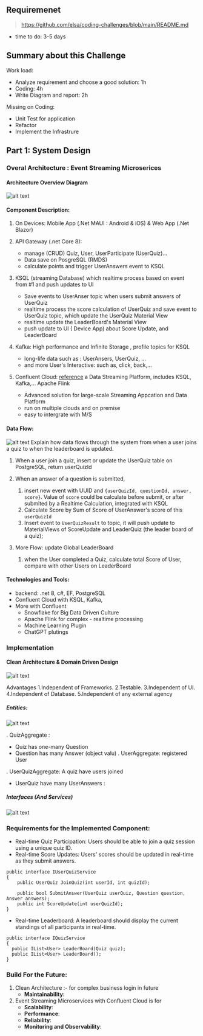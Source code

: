 ## Requiremenet
> https://github.com/elsa/coding-challenges/blob/main/README.md

- time to do: 3-5 days
## Summary about this Challenge

Work load: 
- Analyze requirement and choose a good solution: 1h
- Coding: 4h
- Write Diagram and report: 2h

Missing on Coding: 
- Unit Test for application
- Refactor 
- Implement the Infrastrure 

## Part 1: System Design

### Overal Architecture : Event Streaming Microserices 

#### Architecture Overview Diagram 
![alt text](image-2.png)

#### Component Description:

1. On Devices: Mobile App (.Net MAUI : Android & iOS) & Web App (.Net Blazor)

1. API Gateway (.net Core 8): 
    - manage (CRUD) Quiz, User, UserParticipate (UserQuiz)... 
    - Data save on PosgreSQL (RMDS)
    - calculate points and trigger UserAnswers event to KSQL 

1. KSQL (streaming Database) which realtime process based on event from #1 and push updates to UI  
    - Save events to UserAnser topic when users submit answers of UserQuiz
    - realtime process the score calculation of UserQuiz and save event to UserQuiz topic, which update the UserQuiz Material View
    - realtime update the LeaderBoard's Material View
    - push update to UI ( Device App) about Score Update, and LeaderBoard 

1. Kafka: High performance and Infinite Storage , profile topics for KSQL 
    - long-life data such as : UserAnsers, UserQuiz, ... 
    - and more User's Interactive: such as, click, back,...
  
1. Confluent Cloud: [reference](https://www.confluent.io/streaming-data-pipelines/) a Data Streaming Platform, includes KSQL, Kafka,... Apache Flink
    - Advanced solution for large-scale Streaming Appcation and Data Platform
    - run on multiple clouds and on premise
    - easy to intergrate with M/S

#### Data Flow: 
![alt text](image-3.png)
Explain how data flows through the system from when a user joins a quiz to when the leaderboard is updated.

1. When a user join a quiz, insert or update the UserQuiz table on PostgreSQL, return userQuizId

1. When an answer of a question is submitted, 
   1. insert new event with UUID and `{userQuizId, questionId, answer, score}`. Value of `score` could be calculate before submit, or after submited by a Realtime Calculation, integrated with KSQL
   1. Calculate Score by Sum of Score of UserAnswer's score of this `userQuizId`
   1. Insert event to `UserQuizResult` to topic, it will push update to MaterialViews of ScoreUpdate and LeaderQuiz (the leader board of a quiz);

1. More Flow: update Global LeaderBoard 
   1. when the User completed a Quiz, calculate total Score of User, compare with other Users on LeaderBoard 

#### Technologies and Tools: 

- backend: .net 8, c#, EF, PostgreSQL
- Confluent Cloud with KSQL, Kafka,
- More with Confluent
    - Snowflake for Big Data Driven Culture 
    - Apache Flink for complex - realtime processing
    - Machine Learning Plugin
    - ChatGPT plutings 

### Implementation 

#### Clean Architecture & Domain Driven Design 

![alt text](image-4.png)

Advantages 
1.Independent of Frameworks.
2.Testable.
3.Independent of UI.
4.Independent of Database.
5.Independent of any external agency
##### Entities:
![alt text](image.png)

. QuizAggregate :
  + Quiz has one-many Question
  + Question has many Answer (object valu)
. UserAggregate: registered User

. UserQuizAggregate: A quiz have users joined 
  + UserQuiz have many UserAnswers : 
  
##### Interfaces (And Services)

![alt text](image-1.png)

### Requirements for the Implemented Component:
- Real-time Quiz Participation: Users should be able to join a quiz session using a unique quiz ID.
- Real-time Score Updates: Users' scores should be updated in real-time as they submit answers.
```
public interface IUserQuizService
{
    public UserQuiz JoinQuiz(int userId, int quizId);

    public bool SubmitAnswer(UserQuiz userQuiz, Question question, Answer answers);
    public int ScoreUpdate(int userQuizId);
}
```

- Real-time Leaderboard: A leaderboard should display the current standings of all participants in real-time.
```
public interface IQuizService
{
  public IList<User> LeaderBoard(Quiz quiz); 
  public IList<User> LeaderBoard(); 
}
```


### Build For the Future:

1. Clean Architecture :- for complex business login in future
    - **Maintainability**:
1. Event Streaming Microservices with Confluent Cloud is for
    - **Scalability**: 
    - **Performance**: 
    - **Reliability**: 
    - **Monitoring and Observability**:
